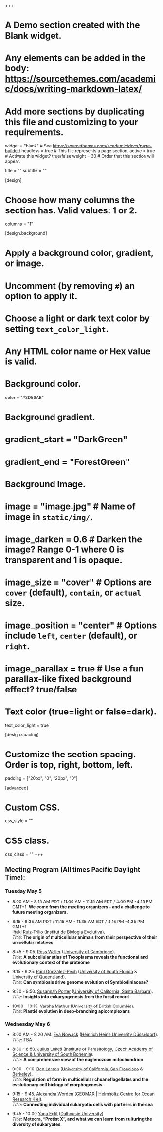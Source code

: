 +++
# A Demo section created with the Blank widget.
# Any elements can be added in the body: https://sourcethemes.com/academic/docs/writing-markdown-latex/
# Add more sections by duplicating this file and customizing to your requirements.

widget = "blank"  # See https://sourcethemes.com/academic/docs/page-builder/
headless = true  # This file represents a page section.
active = true  # Activate this widget? true/false
weight = 30  # Order that this section will appear.

title = ""
subtitle = ""

[design]
  # Choose how many columns the section has. Valid values: 1 or 2.
  columns = "1"

[design.background]
  # Apply a background color, gradient, or image.
  #   Uncomment (by removing `#`) an option to apply it.
  #   Choose a light or dark text color by setting `text_color_light`.
  #   Any HTML color name or Hex value is valid.

  # Background color.
   color = "#3D59AB"

  # Background gradient.
  # gradient_start = "DarkGreen"
  # gradient_end = "ForestGreen"

  # Background image.
  # image = "image.jpg"  # Name of image in `static/img/`.
  # image_darken = 0.6  # Darken the image? Range 0-1 where 0 is transparent and 1 is opaque.
  # image_size = "cover"  #  Options are `cover` (default), `contain`, or `actual` size.
  # image_position = "center"  # Options include `left`, `center` (default), or `right`.
  # image_parallax = true  # Use a fun parallax-like fixed background effect? true/false

  # Text color (true=light or false=dark).
  text_color_light = true

[design.spacing]
  # Customize the section spacing. Order is top, right, bottom, left.
  padding = ["20px", "0", "20px", "0"]

[advanced]
 # Custom CSS.
 css_style = ""

 # CSS class.
 css_class = ""
+++

## Meeting Program (All times Pacific Daylight Time):

### Tuesday May 5

- 8:00 AM - 8:15 AM PDT / 11:00 AM - 11:15 AM EDT / 4:00 PM -4:15 PM GMT+1.
**Welcome from the meeting organizers - and a challenge to future meeting organizers.**

- 8:15 - 8:35 AM PDT / 11:15 AM - 11:35 AM EDT / 4:15 PM -4:35 PM GMT+1.  
[Iñaki Ruiz-Trillo](https://fonamental.github.io/author/inaki-ruiz-trillo/) ([Institut de Biologia Evolutiva](https://www.ibe.upf-csic.es)).  
*Title:* **The origin of multicellular animals from their perspective of their unicellular relatives**

- 8:45 - 9:05.
[Ross Waller](https://fonamental.github.io/author/ross-waller/) ([University of Cambridge](https://www.cam.ac.uk)).  
*Title:* **A subcellular atlas of Toxoplasma reveals the functional and evolutionary context of the proteome**

- 9:15 - 9:25.
[Raúl González-Pech](https://fonamental.github.io/author/raul-gonzalez-pech/) ([University of South Florida](https://www.usf.edu) & [University of Queensland](https://www.uq.edu.au)).  
*Title:* **Can symbiosis drive genome evolution of Symbiodiniaceae?**

- 9:30 - 9:50.
[Susannah Porter](https://fonamental.github.io/author/susannah-porter/) ([University of California, Santa Barbara](https://www.ucsb.edu)).  
*Title:* **Insights into eukaryogenesis from the fossil record**

- 10:00 - 10:15.
[Varsha Mathur](https://fonamental.github.io/author/varsha-mathur/) ([University of British Columbia](https://www.ubc.ca)).  
*Title:* **Plastid evolution in deep-branching apicomplexans**


### Wednesday May 6

- 8:00 AM - 8:20 AM.
[Eva Nowack](https://fonamental.github.io/author/eva-nowack/) ([Heinrich Heine University Düsseldorf](https://www.uni-duesseldorf.de/home/en/home.html)).  
*Title:* TBA

- 8:30 - 8:50.
[Julius Lukeš](https://fonamental.github.io/author/julius-lukes/) ([Institute of Parasitology, Czech Academy of Science & University of South Bohemia](https://www.paru.cas.cz/en/)).  
*Title:* **A comprehensive view of the euglenozoan mitochondrion**

- 9:00 - 9:10.
[Ben Larson](https://fonamental.github.io/author/ben-larson/) ([University of California, San Francisco](https://www.ucsf.edu) & [Berkeley](https://www.berkeley.edu)).  
*Title:* **Regulation of form in multicellular choanoflagellates and the evolutionary cell biology of morphogenesis**

- 9:15 - 9:45.
[Alexandra Worden](https://fonamental.github.io/author/alexandra-worden/) ([GEOMAR | Helmholtz Centre for Ocean Research Kiel](https://www.geomar.de/en/)).  
*Title:* **Connecting individual eukaryotic cells with partners in the sea**

- 9:45 - 10:00
[Yana Eglit](https://fonamental.github.io/author/yana-eglit/) ([Dalhousie University](https://www.dal.ca)).  
*Title:* **Meteora, “Protist X”, and what we can learn from culturing the diversity of eukaryotes**
